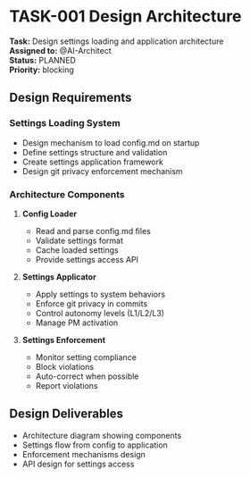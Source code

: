 # TASK-001 Design Architecture

**Task:** Design settings loading and application architecture  
**Assigned to:** @AI-Architect  
**Status:** PLANNED  
**Priority:** blocking  

## Design Requirements

### Settings Loading System
- Design mechanism to load config.md on startup
- Define settings structure and validation
- Create settings application framework
- Design git privacy enforcement mechanism

### Architecture Components
1. **Config Loader**
   - Read and parse config.md files
   - Validate settings format
   - Cache loaded settings
   - Provide settings access API

2. **Settings Applicator**
   - Apply settings to system behaviors
   - Enforce git privacy in commits
   - Control autonomy levels (L1/L2/L3)
   - Manage PM activation

3. **Settings Enforcement**
   - Monitor setting compliance
   - Block violations
   - Auto-correct when possible
   - Report violations

## Design Deliverables

- Architecture diagram showing components
- Settings flow from config to application
- Enforcement mechanisms design
- API design for settings access